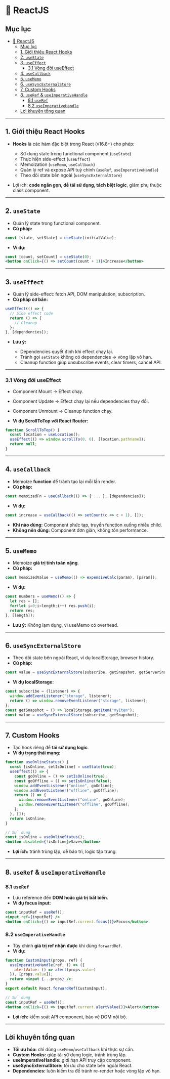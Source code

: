 # 📘 ReactJS

## Mục lục

- [📘 ReactJS](#-reactjs)
  - [Mục lục](#mục-lục)
  - [1. Giới thiệu React Hooks](#1-giới-thiệu-react-hooks)
  - [2. `useState`](#2-usestate)
  - [3. `useEffect`](#3-useeffect)
    - [3.1 Vòng đời useEffect](#31-vòng-đời-useeffect)
  - [4. `useCallback`](#4-usecallback)
  - [5. `useMemo`](#5-usememo)
  - [6. `useSyncExternalStore`](#6-usesyncexternalstore)
  - [7. Custom Hooks](#7-custom-hooks)
  - [8. `useRef` \& `useImperativeHandle`](#8-useref--useimperativehandle)
    - [8.1 `useRef`](#81-useref)
    - [8.2 `useImperativeHandle`](#82-useimperativehandle)
  - [Lời khuyên tổng quan](#lời-khuyên-tổng-quan)

---

## 1. Giới thiệu React Hooks

* **Hooks** là các hàm đặc biệt trong React (v16.8+) cho phép:

  * Sử dụng state trong functional component (`useState`)
  * Thực hiện side-effect (`useEffect`)
  * Memoization (`useMemo`, `useCallback`)
  * Quản lý ref và expose API tuỳ chỉnh (`useRef`, `useImperativeHandle`)
  * Theo dõi state bên ngoài (`useSyncExternalStore`)
* Lợi ích: **code ngắn gọn, dễ tái sử dụng, tách biệt logic**, giảm phụ thuộc class component.

---

## 2. `useState`

* Quản lý state trong functional component.
* **Cú pháp:**

```jsx
const [state, setState] = useState(initialValue);
```

* **Ví dụ:**

```jsx
const [count, setCount] = useState(0);
<button onClick={() => setCount(count + 1)}>Increase</button>
```

---

## 3. `useEffect`

* Quản lý side-effect: fetch API, DOM manipulation, subscription.
* **Cú pháp cơ bản:**

```jsx
useEffect(() => {
  // Side effect code
  return () => {
    // Cleanup
  };
}, [dependencies]);
```

* **Lưu ý:**

  * Dependencies quyết định khi effect chạy lại.
  * Tránh gọi `setState` không có dependencies → vòng lặp vô hạn.
  * Cleanup function giúp unsubscribe events, clear timers, cancel API.

---

### 3.1 Vòng đời useEffect

* Component Mount → Effect chạy.

* Component Update → Effect chạy lại nếu dependencies thay đổi.

* Component Unmount → Cleanup function chạy.

* **Ví dụ ScrollToTop với React Router:**

```jsx
function ScrollToTop() {
  const location = useLocation();
  useEffect(() => window.scrollTo(0, 0), [location.pathname]);
  return null;
}
```

---

## 4. `useCallback`

* Memoize **function** để tránh tạo lại mỗi lần render.
* **Cú pháp:**

```jsx
const memoizedFn = useCallback(() => { ... }, [dependencies]);
```

* **Ví dụ:**

```jsx
const increase = useCallback(() => setCount(c => c + 1), []);
```

* **Khi nào dùng:** Component phức tạp, truyền function xuống nhiều child.
* **Không nên dùng:** Component đơn giản, không tốn performance.

---

## 5. `useMemo`

* Memoize **giá trị tính toán nặng**.
* **Cú pháp:**

```jsx
const memoizedValue = useMemo(() => expensiveCalc(param), [param]);
```

* **Ví dụ:**

```jsx
const numbers = useMemo(() => {
  let res = [];
  for(let i=0;i<length;i++) res.push(i);
  return res;
}, [length]);
```

* **Lưu ý:** Không lạm dụng, vì useMemo có overhead.

---

## 6. `useSyncExternalStore`

* Theo dõi state bên ngoài React, ví dụ localStorage, browser history.
* **Cú pháp:**

```jsx
const value = useSyncExternalStore(subscribe, getSnapshot, getServerSnapshot);
```

* **Ví dụ localStorage:**

```jsx
const subscribe = (listener) => {
  window.addEventListener("storage", listener);
  return () => window.removeEventListener("storage", listener);
};
const getSnapshot = () => localStorage.getItem("myItem");
const value = useSyncExternalStore(subscribe, getSnapshot);
```

---

## 7. Custom Hooks

* Tạo hook riêng để **tái sử dụng logic**.
* **Ví dụ trạng thái mạng:**

```jsx
function useOnlineStatus() {
  const [isOnline, setIsOnline] = useState(true);
  useEffect(() => {
    const goOnline = () => setIsOnline(true);
    const goOffline = () => setIsOnline(false);
    window.addEventListener("online", goOnline);
    window.addEventListener("offline", goOffline);
    return () => {
      window.removeEventListener("online", goOnline);
      window.removeEventListener("offline", goOffline);
    };
  }, []);
  return isOnline;
}

// Sử dụng
const isOnline = useOnlineStatus();
<button disabled={!isOnline}>Save</button>
```

* **Lợi ích:** tránh trùng lặp, dễ bảo trì, logic tập trung.

---

## 8. `useRef` & `useImperativeHandle`

### 8.1 `useRef`

* Lưu reference đến **DOM hoặc giá trị bất biến**.
* **Ví dụ focus input:**

```jsx
const inputRef = useRef();
<input ref={inputRef} />
<button onClick={() => inputRef.current.focus()}>Focus</button>
```

### 8.2 `useImperativeHandle`

* Tùy chỉnh **giá trị ref nhận được** khi dùng `forwardRef`.
* **Ví dụ:**

```jsx
function CustomInput(props, ref) {
  useImperativeHandle(ref, () => ({
    alertValue: () => alert(props.value)
  }), [props.value]);
  return <input {...props} />;
}
export default React.forwardRef(CustomInput);

// Sử dụng
const inputRef = useRef();
<button onClick={() => inputRef.current.alertValue()}>Alert</button>
```

* **Lợi ích:** kiểm soát API component, bảo vệ DOM nội bộ.

---

## Lời khuyên tổng quan

* **Tối ưu hóa:** chỉ dùng `useMemo`/`useCallback` khi thực sự cần.
* **Custom Hooks:** giúp tái sử dụng logic, tránh trùng lặp.
* **useImperativeHandle:** giới hạn API truy cập component.
* **useSyncExternalStore:** tối ưu cho state bên ngoài React.
* **Dependencies:** luôn kiểm tra để tránh re-render hoặc vòng lặp vô hạn.

